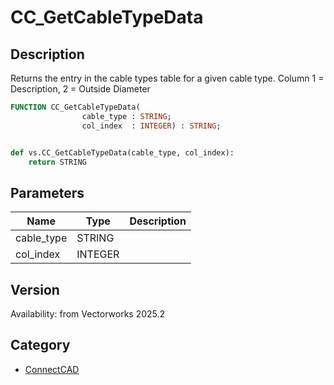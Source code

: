 # CC_GetCableTypeData

## Description
Returns the entry in the cable types table for a given cable type. Column 1 = Description, 2 = Outside Diameter

```pascal
FUNCTION CC_GetCableTypeData(
				cable_type : STRING;
				col_index  : INTEGER) : STRING;
```

```python

def vs.CC_GetCableTypeData(cable_type, col_index):
    return STRING
```

## Parameters
|Name|Type|Description|
|---|---|---|
|cable_type|STRING||
|col_index|INTEGER||

## Version
Availability: from Vectorworks 2025.2

## Category
* [ConnectCAD](../Categories/ConnectCAD.md)

